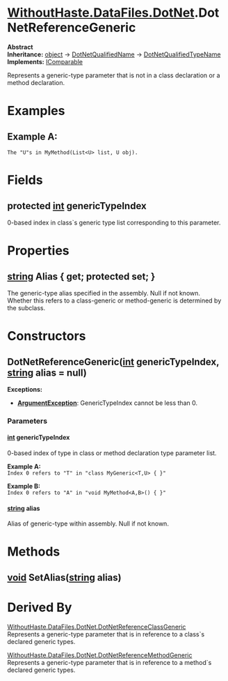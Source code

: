 # [WithoutHaste.DataFiles.DotNet](TableOfContents.WithoutHaste.DataFiles.DotNet.md).DotNetReferenceGeneric

**Abstract**  
**Inheritance:** [object](https://docs.microsoft.com/en-us/dotnet/api/system.object) → [DotNetQualifiedName](WithoutHaste.DataFiles.DotNet.DotNetQualifiedName.md) → [DotNetQualifiedTypeName](WithoutHaste.DataFiles.DotNet.DotNetQualifiedTypeName.md)  
**Implements:** [IComparable](https://docs.microsoft.com/en-us/dotnet/api/system.icomparable)  

Represents a generic-type parameter that is not in a class declaration or a method declaration.  

# Examples

## Example A:

`The "U"s in MyMethod(List<U> list, U obj).`  

# Fields

## protected [int](https://docs.microsoft.com/en-us/dotnet/api/system.int32) genericTypeIndex

0-based index in class&#96;s generic type list corresponding to this parameter.  

# Properties

## [string](https://docs.microsoft.com/en-us/dotnet/api/system.string) Alias { get; protected set; }

The generic-type alias specified in the assembly. Null if not known.  
Whether this refers to a class-generic or method-generic is determined by the subclass.  

# Constructors

## DotNetReferenceGeneric([int](https://docs.microsoft.com/en-us/dotnet/api/system.int32) genericTypeIndex, [string](https://docs.microsoft.com/en-us/dotnet/api/system.string) alias = null)

**Exceptions:**  
* **[ArgumentException](https://docs.microsoft.com/en-us/dotnet/api/system.argumentexception)**: GenericTypeIndex cannot be less than 0.  

### Parameters

#### [int](https://docs.microsoft.com/en-us/dotnet/api/system.int32) genericTypeIndex

0-based index of type in class or method declaration type parameter list.  

**Example A:**  
`Index 0 refers to "T" in "class MyGeneric<T,U> { }"`  

**Example B:**  
`Index 0 refers to "A" in "void MyMethod<A,B>() { }"`  

#### [string](https://docs.microsoft.com/en-us/dotnet/api/system.string) alias

Alias of generic-type within assembly. Null if not known.  

# Methods

## [void](https://docs.microsoft.com/en-us/dotnet/api/system.void) SetAlias([string](https://docs.microsoft.com/en-us/dotnet/api/system.string) alias)

# Derived By

[WithoutHaste.DataFiles.DotNet.DotNetReferenceClassGeneric](WithoutHaste.DataFiles.DotNet.DotNetReferenceClassGeneric.md)  
Represents a generic-type parameter that is in reference to a class&#96;s declared generic types.  

[WithoutHaste.DataFiles.DotNet.DotNetReferenceMethodGeneric](WithoutHaste.DataFiles.DotNet.DotNetReferenceMethodGeneric.md)  
Represents a generic-type parameter that is in reference to a method&#96;s declared generic types.  

